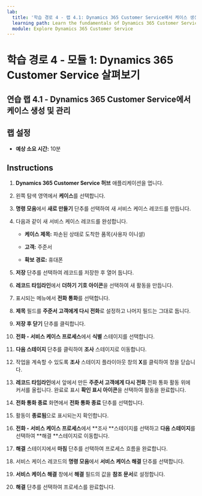 ```yaml
---
lab:
  title: '학습 경로 4 - 랩 4.1: Dynamics 365 Customer Service에서 케이스 생성 및 관리'
  learning path: Learn the fundamentals of Dynamics 365 Customer Service
  module: Explore Dynamics 365 Customer Service
---
```


학습 경로 4 - 모듈 1: Dynamics 365 Customer Service 살펴보기
========================

## 연습 랩 4.1 - Dynamics 365 Customer Service에서 케이스 생성 및 관리

## 랩 설정

  - **예상 소요 시간:** 10분

## Instructions

1. **Dynamics 365 Customer Service 허브** 애플리케이션을 엽니다.

2. 왼쪽 탐색 영역에서 **케이스**를 선택합니다.

3. **명령 모음**에서 **새로 만들기** 단추를 선택하여 새 서비스 케이스 레코드를 만듭니다.

4. 다음과 같이 새 서비스 케이스 레코드를 완성합니다.

    - **케이스 제목:** 파손된 상태로 도착한 품목(사용자 이니셜)

    - **고객:** 주준서

    - **확보 경로:** 휴대폰

5. **저장** 단추를 선택하여 레코드를 저장한 후 열어 둡니다.

6. **레코드 타임라인**에서 **더하기 기호 아이콘**을 선택하여 새 활동을 만듭니다.

7. 표시되는 메뉴에서 **전화 통화**를 선택합니다.

8. **제목** 필드를 **주준서 고객에게 다시 전화**로 설정하고 나머지 필드는 그대로 둡니다.

9. **저장 후 닫기** 단추를 클릭합니다.

10. **전화 - 서비스 케이스 프로세스**에서 **식별** 스테이지를 선택합니다.

11. **다음 스테이지** 단추를 클릭하여 **조사** 스테이지로 이동합니다.

12. 작업을 계속할 수 있도록 **조사** 스테이지 플라이아웃 창의 **X**를 클릭하여 창을 닫습니다.

13. **레코드 타임라인**에서 앞에서 만든 **주준서 고객에게 다시 전화** 전화 통화 활동 위에 커서를 올립니다. 완료로 표시 **확인 표시 아이콘**을 선택하여 활동을 완료합니다.

14. **전화 통화 종료** 화면에서 **전화 통화 종료** 단추를 선택합니다. 

15. 활동이 **종료됨**으로 표시되는지 확인합니다.

16. **전화 - 서비스 케이스 프로세스**에서 **조사 **스테이지를 선택하고 **다음 스테이지**를 선택하여 **해결 **스테이지로 이동합니다.

17. **해결** 스테이지에서 **마침** 단추를 선택하여 프로세스 흐름을 완료합니다.

18. 서비스 케이스 레코드의 **명령 모음**에서 **서비스 케이스 해결** 단추를 선택합니다.

19. **서비스 케이스 해결** 창에서 **해결** 필드의 값을 **참조 문서**로 설정합니다.

20. **해결** 단추를 선택하여 프로세스를 완료합니다.

